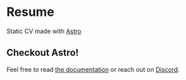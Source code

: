 # Resume

Static CV made with [Astro](https://astro.build)

## Checkout Astro!

Feel free to read [the documentation](https://github.com/withastro/astro) or reach out on [Discord](https://astro.build/chat).
